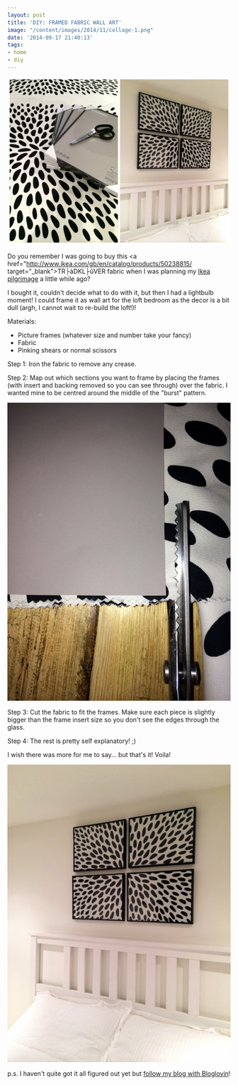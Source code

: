 ```yaml
---
layout: post
title: 'DIY: FRAMED FABRIC WALL ART'
image: "/content/images/2014/11/collage-1.png"
date: '2014-09-17 21:40:13'
tags:
- home
- diy
---
```


![](/content/images/2014/Sep/collage-1.png)

Do you remember I was going to buy this <a href="http://www.ikea.com/gb/en/catalog/products/50238815/ target="_blank">TR├àDKL├ûVER fabric</a> when I was planning my <a href="http://www.lingyeungb.com/our-next-ikea-pilgrimage/" target="_blank">Ikea pilgrimage</a> a little while ago?

I bought it, couldn't decide what to do with it, but then I had a lightbulb moment! I could frame it as wall art for the loft bedroom as the decor is a bit dull (argh, I cannot wait to re-build the loft!)!

Materials:

* Picture frames (whatever size and number take your fancy)
* Fabric
* Pinking shears or normal scissors

Step 1: Iron the fabric to remove any crease.

Step 2: Map out which sections you want to frame by placing the frames (with insert and backing removed so you can see through) over the fabric. I wanted mine to be centred around the middle of the "burst" pattern.

![](/content/images/2014/Sep/photo-2.JPG)

Step 3: Cut the fabric to fit the frames. Make sure each piece is slightly bigger than the frame insert size so you don't see the edges through the glass.

Step 4: The rest is pretty self explanatory! ;)

I wish there was more for me to say... but that's it! Voila!

![](/content/images/2014/Sep/photo-5.JPG)

p.s. I haven't quite got it all figured out yet but <a href="http://www.bloglovin.com/blog/12886717/?claim=yh5cdm7nz6n">follow my blog with Bloglovin</a>!